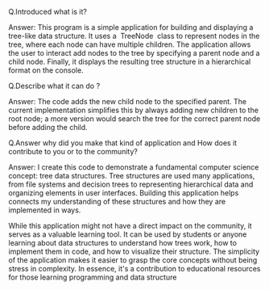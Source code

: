 Q.Introduced what is it?

Answer: This program is a simple application for building and displaying a tree-like data structure.  It uses a  TreeNode  class to represent nodes in the tree, where each node can have multiple children.  The application allows the user to interact add nodes to the tree by specifying a parent node and a child node.  Finally, it displays the resulting tree structure in a hierarchical format on the console.

Q.Describe what it can do ?
 
Answer: The code adds the new child node to the specified parent.  The current implementation simplifies this by always adding new children to the root node; a more version would search the tree for the correct parent node before adding the child.

Q.Answer why did you make that kind of application and How does it contribute to you or to the community?

Answer: I create this code to demonstrate a fundamental computer science concept: tree data structures.  Tree structures are used many applications, from file systems and decision trees to representing hierarchical data  and organizing elements in user interfaces.  Building this application helps connects my understanding of these structures and how they are implemented in ways.
 
While this  application might not have a direct impact on the community, it serves as a valuable learning tool.  It can be used by students or anyone learning about data structures to understand how trees work, how to implement them in code, and how to visualize their structure.  The simplicity of the application makes it easier to grasp the core concepts without being stress in  complexity.  In essence, it's a contribution to educational resources for those learning programming and data structure
